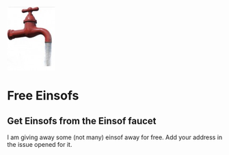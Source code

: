 ![faucet](faucet.jpg)
# Free Einsofs
## Get Einsofs from the Einsof faucet
I am giving away some (not many) einsof away for free.
Add your address in the issue opened for it.

